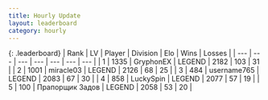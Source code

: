 ```yaml
---
title: Hourly Update
layout: leaderboard
category: hourly
---
```


{: .leaderboard}
| Rank | LV | Player | Division | Elo | Wins | Losses |
| --- | --- | --- | --- | --- | --- | --- |
| <span data-change="0">1</span> | 1335 | <span title="ID: 315148">GryphonEX</span> | LEGEND | <span data-change="-19">2182</span> | <span data-change="2">103</span> | <span data-change="2">31</span> |
| <span data-change="0">2</span> | 1001 | <span title="ID: 416373">miracle03</span> | LEGEND | <span data-change="0">2126</span> | <span data-change="0">68</span> | <span data-change="0">25</span> |
| <span data-change="1">3</span> | 484 | <span title="ID: 188640">username765</span> | LEGEND | <span data-change="20">2083</span> | <span data-change="2">67</span> | <span data-change="0">30</span> |
| <span data-change="-1">4</span> | 858 | <span title="ID: 498412">LuckySpin</span> | LEGEND | <span data-change="0">2077</span> | <span data-change="0">57</span> | <span data-change="0">19</span> |
| <span data-change="0">5</span> | 100 | <span title="ID: 612521">Прапорщик Задов</span> | LEGEND | <span data-change="0">2058</span> | <span data-change="0">53</span> | <span data-change="0">20</span> |